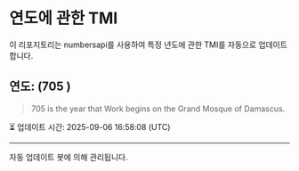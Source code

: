 
# 연도에 관한 TMI

이 리포지토리는 numbersapi를 사용하여 특정 년도에 관한 TMI를 자동으로 업데이트합니다.

## 연도: (705 )
> 705 is the year that Work begins on the Grand Mosque of Damascus.

⏳ 업데이트 시간: 2025-09-06 16:58:08 (UTC)

---
자동 업데이트 봇에 의해 관리됩니다.
